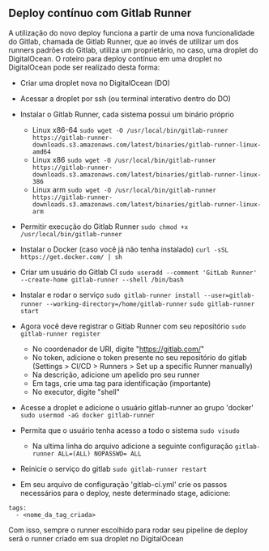 ## Deploy contínuo com Gitlab Runner

A utilização do novo deploy funciona a partir de uma nova funcionalidade do Gitlab, chamada de Gitlab Runner, que ao invés de utilizar um dos runners padrões do Gitlab, utiliza um proprietário, no caso, uma droplet do DigitalOcean. O roteiro para deploy contínuo em uma droplet no DigitalOcean pode ser realizado desta forma:

- Criar uma droplet nova no DigitalOcean (DO)
- Acessar a droplet por ssh (ou terminal interativo dentro do DO)
- Instalar o Gitlab Runner, cada sistema possui um binário próprio
    - Linux x86-64
    `
    sudo wget -O /usr/local/bin/gitlab-runner https://gitlab-runner-downloads.s3.amazonaws.com/latest/binaries/gitlab-runner-linux-amd64
    `
    - Linux x86
    `
    sudo wget -O /usr/local/bin/gitlab-runner https://gitlab-runner-downloads.s3.amazonaws.com/latest/binaries/gitlab-runner-linux-386
    `
    - Linux arm
    `
    sudo wget -O /usr/local/bin/gitlab-runner https://gitlab-runner-downloads.s3.amazonaws.com/latest/binaries/gitlab-runner-linux-arm
    `

- Permitir execução do Gitlab Runner
`sudo chmod +x /usr/local/bin/gitlab-runner`

- Instalar o Docker (caso você já não tenha instalado)
`curl -sSL https://get.docker.com/ | sh`

- Criar um usuário do Gitlab CI
`sudo useradd --comment 'GitLab Runner' --create-home gitlab-runner --shell /bin/bash`

- Instalar e rodar o serviço
`sudo gitlab-runner install --user=gitlab-runner --working-directory=/home/gitlab-runner`
`sudo gitlab-runner start`

- Agora você deve registrar o Gitlab Runner com seu repositório
`sudo gitlab-runner register`
    - No coordenador de URI, digite "https://gitlab.com/"
    - No token, adicione o token presente no seu repositório do gitlab (Settings > CI/CD > Runners > Set up a specific Runner manually)
    - Na descrição, adicione um apelido pro seu runner
    - Em tags, crie uma tag para identificação (importante)
    - No executor, digite "shell"

- Acesse a droplet e adicione o usuário gitlab-runner ao grupo 'docker'
`sudo usermod -aG docker gitlab-runner`

- Permita que o usuário tenha acesso a todo o sistema
`sudo visudo`
    - Na ultima linha do arquivo adicione a seguinte configuração
    `gitlab-runner ALL=(ALL) NOPASSWD= ALL`

- Reinicie o serviço do gitlab
`sudo gitlab-runner restart`

- Em seu arquivo de configuração 'gitlab-ci.yml' crie os passos necessários para o deploy, neste determinado stage, adicione:
```
tags: 
  - <nome_da_tag_criada>
```

Com isso, sempre o runner escolhido para rodar seu pipeline de deploy será o runner criado em sua droplet no DigitalOcean